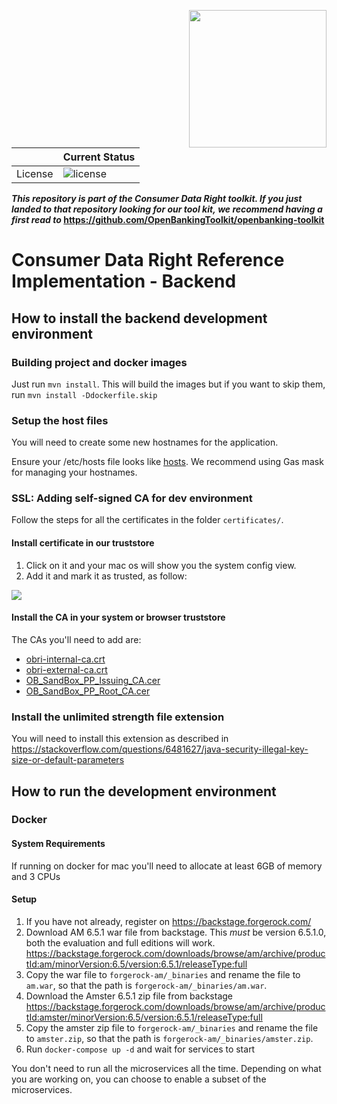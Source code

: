 [<img src="https://raw.githubusercontent.com/ForgeRock/forgerock-logo-dev/master/Logo-fr-dev.png" align="right" width="220px"/>](https://developer.forgerock.com/)

| |Current Status|
|---|---|
|License|![license](https://img.shields.io/github/license/ACRA/acra.svg)|

**_This repository is part of the Consumer Data Right toolkit. If you just landed to that repository looking for our tool kit,_
_we recommend having a first read to_ https://github.com/OpenBankingToolkit/openbanking-toolkit**



# Consumer Data Right Reference Implementation - Backend

## How to install the backend development environment

### Building project and docker images

Just run `mvn install`. This will build the images but if you want to skip them, run `mvn install -Ddockerfile.skip`

### Setup the host files

You will need to create some new hostnames for the application.

Ensure your /etc/hosts file looks like [hosts](./hosts). We recommend using Gas mask for managing your hostnames.

### SSL: Adding self-signed CA for dev environment

Follow the steps for all the certificates in the folder `certificates/`.

#### Install certificate in our truststore

1. Click on it and your mac os will show you the system config view.
1. Add it and mark it as trusted, as follow:

![](images/installCA.png?raw=true)

#### Install the CA in your system or browser truststore

The CAs you'll need to add are:
- [obri-internal-ca.crt](keystore/ca/obri-internal-ca.crt)
- [obri-external-ca.crt](keystore/ca/obri-external-ca.crt)
- [OB_SandBox_PP_Issuing_CA.cer](keystore/obOfficialCertificates/OB_SandBox_PP_Issuing_CA.cer)
- [OB_SandBox_PP_Root_CA.cer](keystore/obOfficialCertificates/OB_SandBox_PP_Root_CA.cer)

### Install the unlimited strength file extension

You will need to install this extension as described in https://stackoverflow.com/questions/6481627/java-security-illegal-key-size-or-default-parameters

## How to run the development environment

### Docker

#### System Requirements

If running on docker for mac you'll need to allocate at least 6GB of memory and 3 CPUs

#### Setup
1. If you have not already, register on https://backstage.forgerock.com/
1. Download AM 6.5.1 war file from backstage. This *must* be version 6.5.1.0, both the evaluation and full editions will work.
    https://backstage.forgerock.com/downloads/browse/am/archive/productId:am/minorVersion:6.5/version:6.5.1/releaseType:full
1. Copy the war file to `forgerock-am/_binaries` and rename the file to `am.war`, so that the path is `forgerock-am/_binaries/am.war`.
1. Download the Amster 6.5.1 zip file from backstage
    https://backstage.forgerock.com/downloads/browse/am/archive/productId:amster/minorVersion:6.5/version:6.5.1/releaseType:full
1. Copy the amster zip file to `forgerock-am/_binaries` and rename the file to `amster.zip`, so that the path is `forgerock-am/_binaries/amster.zip`.
1. Run `docker-compose up -d` and wait for services to start

You don't need to run all the microservices all the time. Depending on what you are working on,
you can choose to enable a subset of the microservices.